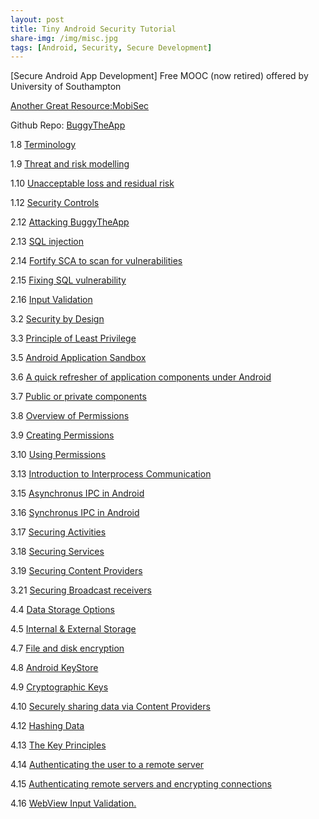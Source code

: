 ```yaml
---
layout: post
title: Tiny Android Security Tutorial
share-img: /img/misc.jpg
tags: [Android, Security, Secure Development]
---
```

[Secure Android App Development]
Free MOOC (now retired) offered by University of Southampton

[Another Great Resource:MobiSec](https://mobisec.reyammer.io/)

Github Repo: [BuggyTheApp](https://github.com/secureappmooc/BuggyTheApp)

1.8 [Terminology](https://www.futurelearn.com/courses/secure-android-app-development/0/steps/21550)

1.9 [Threat and risk modelling](https://www.futurelearn.com/courses/secure-android-app-development/0/steps/21551)

1.10 [Unacceptable loss and residual risk](https://www.futurelearn.com/courses/secure-android-app-development/0/steps/21552)

1.12 [Security Controls](https://www.futurelearn.com/courses/secure-android-app-development/0/steps/21553)

2.12 [Attacking BuggyTheApp](https://www.futurelearn.com/courses/secure-android-app-development/0/steps/21570)

2.13 [SQL injection](https://www.futurelearn.com/courses/secure-android-app-development/0/steps/21571)

2.14 [Fortify SCA to scan for vulnerabilities](https://www.futurelearn.com/courses/secure-android-app-development/0/steps/21572)

2.15 [Fixing SQL vulnerability](https://www.futurelearn.com/courses/secure-android-app-development/0/steps/21573)

2.16 [Input Validation](https://www.futurelearn.com/courses/secure-android-app-development/0/steps/21574)





3.2 [Security by Design](https://www.futurelearn.com/courses/secure-android-app-development/1/steps/141013)

3.3 [Principle of Least Privilege](https://www.futurelearn.com/courses/secure-android-app-development/1/steps/141014)

3.5 [Android Application Sandbox](https://www.futurelearn.com/courses/secure-android-app-development/1/steps/141016)

3.6 [A quick refresher of application components under Android](https://www.futurelearn.com/courses/secure-android-app-development/0/steps/21581)

3.7 [Public or private components](https://www.futurelearn.com/courses/secure-android-app-development/0/steps/21582)

3.8 [Overview of Permissions](https://www.futurelearn.com/courses/secure-android-app-development/0/steps/21583)

3.9 [Creating Permissions](https://www.futurelearn.com/courses/secure-android-app-development/0/steps/21584)

3.10 [Using Permissions](https://www.futurelearn.com/courses/secure-android-app-development/0/steps/21585)

3.13 [Introduction to Interprocess Communication](https://www.futurelearn.com/courses/secure-android-app-development/0/steps/21587)

3.15 [Asynchronus IPC in Android](https://www.futurelearn.com/courses/secure-android-app-development/0/steps/21588)

3.16 [Synchronus IPC in Android](https://www.futurelearn.com/courses/secure-android-app-development/0/steps/21589)

3.17 [Securing Activities](https://www.futurelearn.com/courses/secure-android-app-development/0/steps/21590)

3.18 [Securing Services](https://www.futurelearn.com/courses/secure-android-app-development/0/steps/21591)

3.19 [Securing Content Providers](https://www.futurelearn.com/courses/secure-android-app-development/0/steps/21592)

3.21 [Securing Broadcast receivers](https://www.futurelearn.com/courses/secure-android-app-development/0/steps/21594)

4.4 [Data Storage Options](https://www.futurelearn.com/courses/secure-android-app-development/0/steps/21598)

4.5 [Internal & External Storage](https://www.futurelearn.com/courses/secure-android-app-development/0/steps/21599)

4.7 [File and disk encryption](https://www.futurelearn.com/courses/secure-android-app-development/0/steps/21601)

4.8 [Android KeyStore](https://www.futurelearn.com/courses/secure-android-app-development/0/steps/21602)

4.9 [Cryptographic Keys](https://www.futurelearn.com/courses/secure-android-app-development/0/steps/21603)

4.10 [Securely sharing data via Content Providers](https://www.futurelearn.com/courses/secure-android-app-development/0/steps/21604)

4.12 [Hashing Data](https://www.futurelearn.com/courses/secure-android-app-development/0/steps/21606)

4.13 [The Key Principles](https://www.futurelearn.com/courses/secure-android-app-development/0/steps/21607)

4.14 [Authenticating the user to a remote server](https://www.futurelearn.com/courses/secure-android-app-development/0/steps/21608)

4.15 [Authenticating remote servers and encrypting connections](https://www.futurelearn.com/courses/secure-android-app-development/0/steps/21609)

4.16 [WebView Input Validation.](https://www.futurelearn.com/courses/secure-android-app-development/0/steps/21610)



